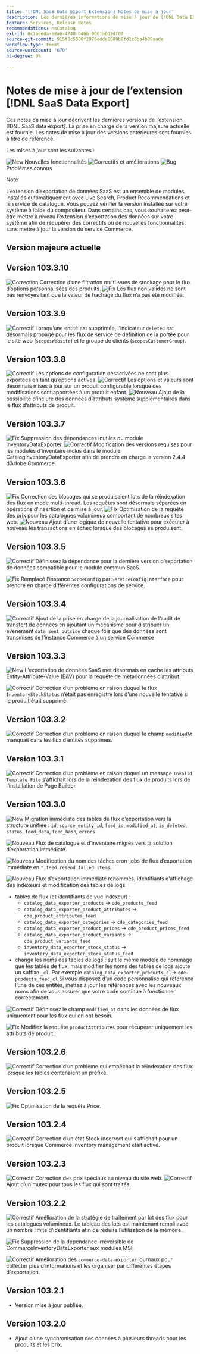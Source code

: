 ```yaml
---
title: '[!DNL SaaS Data Export Extension] Notes de mise à jour'
description: Les dernières informations de mise à jour de [!DNL Data Export Extension] pour Adobe Commerce.
feature: Services, Release Notes
recommendations: noCatalog
exl-id: 0c7aeeda-e8a6-4740-b466-0661a6d2df07
source-git-commit: 915f6c5580f2976edde6609b8fd1c0ba4b09aade
workflow-type: tm+mt
source-wordcount: '670'
ht-degree: 0%

---
```


# Notes de mise à jour de l’extension [!DNL SaaS Data Export]

Ces notes de mise à jour décrivent les dernières versions de l’extension [!DNL SaaS data export]. La prise en charge de la version majeure actuelle est fournie. Les notes de mise à jour des versions antérieures sont fournies à titre de référence.

Les mises à jour sont les suivantes :

![New](../assets/new.svg) Nouvelles fonctionnalités
![ Correctifs et améliorations ](../assets/fix.svg)
![Bug](../assets/bug.svg) Problèmes connus


>[!NOTE]
>
>L’extension d’exportation de données SaaS est un ensemble de modules installés automatiquement avec Live Search, Product Recommendations et le service de catalogue. Vous pouvez vérifier la version installée sur votre système à l’aide du compositeur. Dans certains cas, vous souhaiterez peut-être mettre à niveau l’extension d’exportation des données sur votre système afin de récupérer des correctifs ou de nouvelles fonctionnalités sans mettre à jour la version du service Commerce.

## Version majeure actuelle

## Version 103.3.10

![Correction](../assets/fix.svg) Correction d’une filtration multi-vues de stockage pour le flux d’options personnalisées des produits. <!--MDEE-842-->
![Fix](../assets/fix.svg) Les flux non valides ne sont pas renvoyés tant que la valeur de hachage du flux n’a pas été modifiée.<!--MDEE-848-->

## Version 103.3.9

![Correctif](../assets/fix.svg) Lorsqu’une entité est supprimée, l’indicateur `deleted` est désormais propagé pour les flux de service de définition de la portée pour le site web (`scopesWebsite`) et le groupe de clients (`scopesCustomerGroup`).<!--MDEE-839-->

## Version 103.3.8

![Correctif](../assets/fix.svg) Les options de configuration désactivées ne sont plus exportées en tant qu’options actives.<!--MDEE-812-->
![Correctif](../assets/fix.svg) Les options et valeurs sont désormais mises à jour sur un produit configurable lorsque des modifications sont apportées à un produit enfant. <!--MDEE-835-->
![Nouveau](../assets/new.svg) Ajout de la possibilité d’inclure des données d’attributs système supplémentaires dans le flux d’attributs de produit.

## Version 103.3.7

![Fix](../assets/fix.svg) Suppression des dépendances inutiles du module InventoryDataExporter.
![Correctif](../assets/fix.svg) Modification des versions requises pour les modules d’inventaire inclus dans le module CatalogInventoryDataExporter afin de prendre en charge la version 2.4.4 d’Adobe Commerce.

## Version 103.3.6

![Fix](../assets/fix.svg) Correction des blocages qui se produisaient lors de la réindexation des flux en mode multi-thread. Les requêtes sont désormais séparées en opérations d’insertion et de mise à jour.
![Fix](../assets/fix.svg) Optimisation de la requête des prix pour les catalogues volumineux comportant de nombreux sites web.
![Nouveau](../assets/new.svg) Ajout d’une logique de nouvelle tentative pour exécuter à nouveau les transactions en échec lorsque des blocages se produisent.

## Version 103.3.5

![Correctif](../assets/fix.svg) Définissez la dépendance pour la dernière version d’exportation de données compatible pour le module commun SaaS.

![Fix](../assets/fix.svg) Remplacé l’instance `ScopeConfig` par `ServiceConfigInterface` pour prendre en charge différentes configurations de service.

## Version 103.3.4

![Correctif](../assets/fix.svg) Ajout de la prise en charge de la journalisation de l’audit de transfert de données en ajoutant un mécanisme pour distribuer un événement `data_sent_outside` chaque fois que des données sont transmises de l’instance Commerce à un service Commerce <!--MDEE-785-->

## Version 103.3.3

![New](../assets/new.svg) L’exportation de données SaaS met désormais en cache les attributs Entity-Attribute-Value (EAV) pour la requête de métadonnées d’attribut.

![Correctif](../assets/fix.svg) Correction d’un problème en raison duquel le flux `InventoryStockStatus` n’était pas enregistré lors d’une nouvelle tentative si le produit était supprimé.

## Version 103.3.2

![Correctif](../assets/fix.svg) Correction d’un problème en raison duquel le champ `modifiedAt` manquait dans les flux d’entités supprimés.

## Version 103.3.1

![Correctif](../assets/fix.svg) Correction d’un problème en raison duquel un message `Invalid Template File` s’affichait lors de la réindexation des flux de produits lors de l’installation de Page Builder.

## Version 103.3.0

![New](../assets/new.svg) Migration immédiate des tables de flux d’exportation vers la structure unifiée :
`id`, `source_entity_id`, `feed_id`, `modified_at`, `is_deleted`, `status`, `feed_data`, `feed_hash`, `errors`

![Nouveau](../assets/new.svg) Flux de catalogue et d’inventaire migrés vers la solution d’exportation immédiate.

![Nouveau](../assets/new.svg) Modification du nom des tâches cron-jobs de flux d’exportation immédiate en `*_feed_resend_failed_items`.

![Nouveau](../assets/new.svg) Flux d’exportation immédiate renommés, identifiants d’affichage des indexeurs et modification des tables de logs.
- tables de flux (et identifiants de vue indexeur) :
   - `catalog_data_exporter_products` -> `cde_products_feed`
   - `catalog_data_exporter_product_attributes` -> `cde_product_attributes_feed`
   - `catalog_data_exporter_categories` -> `cde_categories_feed`
   - `catalog_data_exporter_product_prices` -> `cde_product_prices_feed`
   - `catalog_data_exporter_product_variants` -> `cde_product_variants_feed`
   - `inventory_data_exporter_stock_status` -> `inventory_data_exporter_stock_status_feed`
- change les noms des tables de logs : suit le même modèle de nommage que les tables de flux, mais modifier les noms des tables de logs ajoute un suffixe `_cl`.  Par exemple `catalog_data_exporter_products_cl`-> `cde-products_feed_cl`
Si vous disposez d’un code personnalisé qui référence l’une de ces entités, mettez à jour les références avec les nouveaux noms afin de vous assurer que votre code continue à fonctionner correctement.

![Correctif](../assets/fix.svg) Définissez le champ `modified_at` dans les données de flux uniquement pour les flux qui en ont besoin.

![Fix](../assets/fix.svg) Modifiez la requête `productAttributes` pour récupérer uniquement les attributs de produit.

## Version 103.2.6

![Correctif](../assets/fix.svg) Correction d’un problème qui empêchait la réindexation des flux lorsque les tables contenaient un préfixe.

## Version 103.2.5

![Fix](../assets/fix.svg) Optimisation de la requête Price.

## Version 103.2.4

![Correctif](../assets/fix.svg) Correction d’un état Stock incorrect qui s’affichait pour un produit lorsque Commerce Inventory management était activé.

## Version 103.2.3

![Correctif](../assets/fix.svg) Correction des prix spéciaux au niveau du site web.
![Correctif](../assets/fix.svg) Ajout d’un mutex pour tous les flux qui sont traités.


## Version 103.2.2

![Correctif](../assets/fix.svg) Amélioration de la stratégie de traitement par lot des flux pour les catalogues volumineux. Le tableau des lots est maintenant rempli avec un nombre limité d’identifiants afin de réduire l’utilisation de la mémoire.

![Fix](../assets/fix.svg) Suppression de la dépendance irréversible de CommerceInventoryDataExporter aux modules MSI.

![Correctif](../assets/fix.svg) Amélioration des `commerce-data-exporter` journaux pour collecter plus d’informations et les organiser par différentes étapes d’exportation.

## Version 103.2.1

- Version mise à jour publiée.

## Version 103.2.0

- Ajout d’une synchronisation des données à plusieurs threads pour les produits et les prix.
